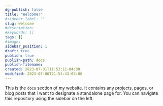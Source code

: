 ```yaml
---
dg-publish: false
title: "Welcome!"
#sidebar_label: ""
slug: welcome
#description: 
#keywords: []
tags: []
#image: 
sidebar_position: 1
draft: true
publish: true
publish-path: docs
publish-filename: 
created: 2023-07-01T11:53:11-04:00
modified: 2023-07-06T21:54:43-04:00
---
```


This is the `docs` section of my website. It contains any projects, pages, or blog posts that I want to designate a standalone page for. You can navigate this repository using the sidebar on the left.